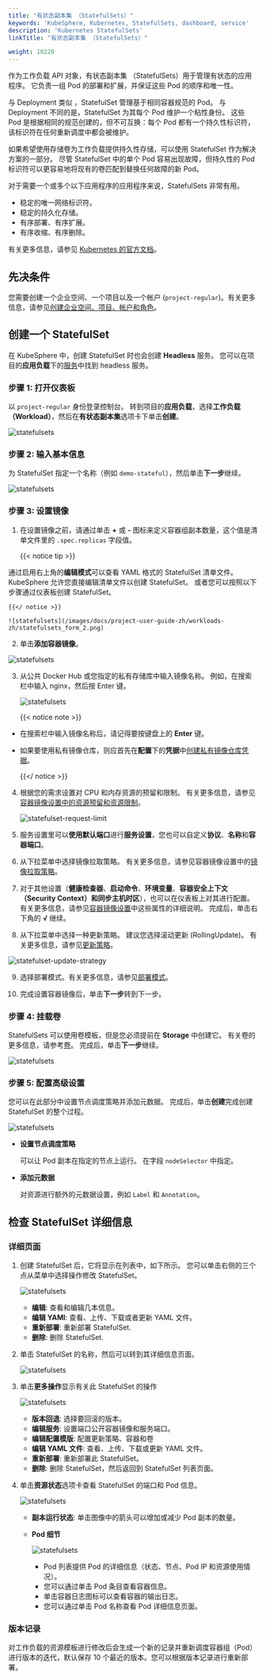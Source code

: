 ```yaml
---
title: "有状态副本集 （StatefulSets）"
keywords: 'KubeSphere, Kubernetes, StatefulSets, dashboard, service'
description: 'Kubernetes StatefulSets'
linkTitle: "有状态副本集 （StatefulSets）"

weight: 10220
---
```


作为工作负载 API 对象，有状态副本集 （StatefulSets）用于管理有状态的应用程序。 它负责一组 Pod 的部署和扩展，并保证这些 Pod 的顺序和唯一性。

与 Deployment 类似 ，StatefulSet 管理基于相同容器规范的 Pod。 与 Deployment 不同的是，StatefulSet 为其每个 Pod 维护一个粘性身份。 这些 Pod 是根据相同的规范创建的，但不可互换：每个 Pod 都有一个持久性标识符，该标识符在任何重新调度中都会被维护。

如果希望使用存储卷为工作负载提供持久性存储，可以使用 StatefulSet 作为解决方案的一部分。 尽管 StatefulSet 中的单个 Pod 容易出现故障，但持久性的 Pod 标识符可以更容易地将现有的卷匹配到替换任何故障的新 Pod。

对于需要一个或多个以下应用程序的应用程序来说，StatefulSets 非常有用。

- 稳定的唯一网络标识符。
- 稳定的持久化存储。
- 有序部署、有序扩展。
- 有序收缩、有序删除。

有关更多信息，请参见 [Kubernetes 的官方文档](https://kubernetes.io/docs/concepts/workloads/controllers/statefulset/)。

## 先决条件

您需要创建一个企业空间、一个项目以及一个帐户 (`project-regular`)。有关更多信息，请参见[创建企业空间、项目、帐户和角色](../../quick-start/create-workspace-and-project/)。

## 创建一个 StatefulSet

在 KubeSphere 中，创建 StatefulSet 时也会创建 **Headless** 服务。 您可以在项目的**应用负载**下的[服务](../services/)中找到 headless 服务。

### 步骤 1: 打开仪表板

以 `project-regular` 身份登录控制台。 转到项目的**应用负载**，选择**工作负载（Workload）**，然后在**有状态副本集**选项卡下单击**创建**。

![statefulsets](/images/docs/project-user-guide-zh/workloads-zh/statefulsets.png)

### 步骤 2: 输入基本信息

为 StatefulSet 指定一个名称（例如 `demo-stateful`），然后单击**下一步**继续。

![statefulsets](/images/docs/project-user-guide-zh/workloads-zh/statefulsets_form_1.png)

### 步骤 3: 设置镜像

1. 在设置镜像之前，请通过单击 **+** 或 **-** 图标来定义容器组副本数量，这个值是清单文件里的 `.spec.replicas` 字段值。

    {{< notice tip >}}

通过启用右上角的**编辑模式**可以查看 YAML 格式的 StatefulSet 清单文件。KubeSphere 允许您直接编辑清单文件以创建 StatefulSet。 或者您可以按照以下步骤通过仪表板创建 StatefulSet。

    {{</ notice >}}
    
    ![statefulsets](/images/docs/project-user-guide-zh/workloads-zh/statefulsets_form_2.png)

2. 单击**添加容器镜像**。

![statefulsets](/images/docs/project-user-guide-zh/workloads-zh/statefulsets_form_2_container_btn.png)

3. 从公共 Docker Hub 或您指定的私有存储库中输入镜像名称。 例如，在搜索栏中输入 nginx，然后按 Enter 键。

    ![statefulsets](/images/docs/project-user-guide-zh/workloads-zh/statefulsets_form_2_container_1.png)

    {{< notice note >}}

- 在搜索栏中输入镜像名称后，请记得要按键盘上的 **Enter** 键。
- 如果要使用私有镜像仓库，则应首先在**配置**下的**凭据**中[创建私有镜像仓库凭据](../../configuration/image-registry/)。

    {{</ notice >}}

4. 根据您的需求设置对 CPU 和内存资源的预留和限制。 有关更多信息，请参见[容器镜像设置中的资源预留和资源限制](../container-image-settings/#add-container-image)。

    ![statefulset-request-limit](/images/docs/project-user-guide-zh/workloads-zh/statefulset-request-limit.png)

5. 服务设置里可以**使用默认端口**进行**服务设置**，您也可以自定义**协议**、**名称**和**容器端口**。

6. 从下拉菜单中选择镜像拉取策略。 有关更多信息，请参见容器镜像设置中的[镜像拉取策略](../container-image-settings/#add-container-image)。

7. 对于其他设置（**健康检查器**、**启动命令**、**环境变量**、**容器安全上下文（Security Context）**和**同步主机时区**），也可以在仪表板上对其进行配置。 有关更多信息，请参见[容器镜像设置](../container-image-settings/#add-container-image)中这些属性的详细说明。 完成后，单击右下角的 **√** 继续。

8. 从下拉菜单中选择一种更新策略。 建议您选择滚动更新 (RollingUpdate)。 有关更多信息，请参见[更新策略](../container-image-settings/#update-strategy)。
   
![statefulset-update-strategy](/images/docs/project-user-guide-zh/workloads-zh/update-strategy.png)

9. 选择部署模式。有关更多信息，请参见[部署模式](../container-image-settings/#deployment-mode)。

10. 完成设置容器镜像后，单击**下一步**转到下一步。

### 步骤 4: 挂载卷

StatefulSets 可以使用卷模板，但是您必须提前在 **Storage** 中创建它。 有关卷的更多信息，请参考[卷](../../storage/volumes/#mount-a-volume)。 完成后，单击**下一步**继续。

![statefulsets](/images/docs/project-user-guide-zh/workloads-zh/statefulsets_form_3.png)

### 步骤 5: 配置高级设置

您可以在此部分中设置节点调度策略并添加元数据。 完成后，单击**创建**完成创建 StatefulSet 的整个过程。

![statefulsets](/images/docs/project-user-guide-zh/workloads-zh/statefulsets_form_4.png)

- **设置节点调度策略**

  可以让 Pod 副本在指定的节点上运行。 在字段 `nodeSelector` 中指定。

- **添加元数据**

  对资源进行额外的元数据设置，例如 `Label` 和 `Annotation`。

## 检查 StatefulSet 详细信息

### 详细页面

1. 创建 StatefulSet 后，它将显示在列表中，如下所示。 您可以单击右侧的三个点从菜单中选择操作修改 StatefulSet。

    ![statefulsets](/images/docs/project-user-guide-zh/workloads-zh/statefulsets_list.png)

    - **编辑**: 查看和编辑几本信息。
    - **编辑 YAMl**: 查看、上传、下载或者更新 YAML 文件。
    - **重新部署**: 重新部署 StatefulSet.
    - **删除**: 删除 StatefulSet.

2. 单击 StatefulSet 的名称，然后可以转到其详细信息页面。

    ![statefulsets](/images/docs/project-user-guide-zh/workloads-zh/statefulsets_detail.png)

3. 单击**更多操作**显示有关此 StatefulSet 的操作

    ![statefulsets](/images/docs/project-user-guide-zh/workloads-zh/statefulsets_detail_operation_btn.png)

    - **版本回退**: 选择要回滚的版本。
    - **编辑服务**: 设置端口公开容器镜像和服务端口。
    - **编辑配置模版**: 配置更新策略、容器和卷
    - **编辑 YAML 文件**: 查看、上传、下载或更新 YAML 文件。
    - **重新部署**: 重新部署此 StatefulSet。
    - **删除**: 删除 StatefulSet，然后返回到 StatefulSet 列表页面。

4. 单击**资源状态**选项卡查看 StatefulSet 的端口和 Pod 信息。

    ![statefulsets](/images/docs/project-user-guide-zh/workloads-zh/statefulsets_detail_state.png)

    - **副本运行状态**: 单击图像中的箭头可以增加或减少 Pod 副本的数量。
    - **Pod 细节**

        ![statefulsets](/images/docs/project-user-guide-zh/workloads-zh/statefulsets_detail_pod.png)

        - Pod 列表提供 Pod 的详细信息（状态、节点、Pod IP 和资源使用情况）。
        - 您可以通过单击 Pod 条目查看容器信息。
        - 单击容器日志图标可以查看容器的输出日志。
        - 您可以通过单击 Pod 名称查看 Pod 详细信息页面。

### 版本记录

对工作负载的资源模板进行修改后会生成一个新的记录并重新调度容器组（Pod）进行版本的迭代，默认保存 10 个最近的版本。您可以根据版本记录进行重新部署。
